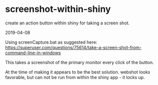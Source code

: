 # screenshot-within-shiny
create an action button within shiny for taking a screen shot.

2019-04-08

Using screenCapture.bat as suggested here:
https://superuser.com/questions/75614/take-a-screen-shot-from-command-line-in-windows

This takes a screenshot of the primary monitor every click of the button.

At the time of making it appears to be the best solution. webshot looks favorable, but can not be run from within the shiny app - it locks up.

